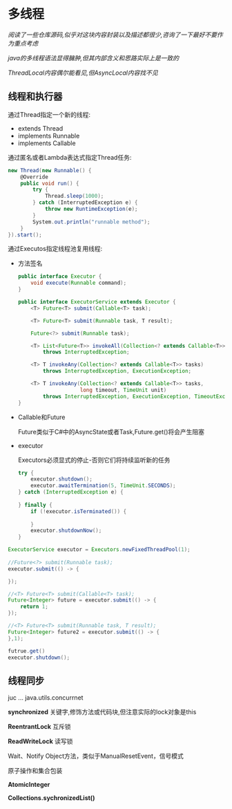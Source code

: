 # 多线程

*阅读了一些仓库源码,似乎对这块内容封装以及描述都很少,咨询了一下最好不要作为重点考虑*

*java的多线程语法显得臃肿,但其内部含义和思路实际上是一致的*

*ThreadLocal内容偶尔能看见,但AsyncLocal内容找不见*

## 线程和执行器

通过Thread指定一个新的线程:

- extends Thread 
- implements Runnable
- implements Callable

通过匿名或者Lambda表达式指定Thread任务:

```csharp
new Thread(new Runnable() {
    @Override
    public void run() {
        try {
            Thread.sleep(1000);
        } catch (InterruptedException e) {
            throw new RuntimeException(e);
        }
        System.out.println("runnable method");
    }
}).start();
```



通过Executos指定线程池复用线程:

- 方法签名

  ```java
  public interface Executor {
      void execute(Runnable command);
  }
  ```

  ```java
  public interface ExecutorService extends Executor {
      <T> Future<T> submit(Callable<T> task);
  
      <T> Future<T> submit(Runnable task, T result);
  
      Future<?> submit(Runnable task);
  
      <T> List<Future<T>> invokeAll(Collection<? extends Callable<T>> tasks)
          throws InterruptedException;
  
      <T> T invokeAny(Collection<? extends Callable<T>> tasks)
          throws InterruptedException, ExecutionException;
  
      <T> T invokeAny(Collection<? extends Callable<T>> tasks,
                      long timeout, TimeUnit unit)
          throws InterruptedException, ExecutionException, TimeoutException;
  }
  ```

- Callable和Future

  Future类似于C#中的AsyncState或者Task,Future.get()将会产生阻塞

- executor

  Executors必须显式的停止-否则它们将持续监听新的任务

  ```java
  try {
      executor.shutdown();
      executor.awaitTermination(5, TimeUnit.SECONDS);
  } catch (InterruptedException e) {
      
  } finally {
      if (!executor.isTerminated()) {
          
      }
      executor.shutdownNow();
  }
  ```

```java
ExecutorService executor = Executors.newFixedThreadPool(1);
    
//Future<?> submit(Runnable task);
executor.submit(() -> {

});

//<T> Future<T> submit(Callable<T> task);
Future<Integer> future = executor.submit(() -> {
    return 1;
});

//<T> Future<T> submit(Runnable task, T result);
Future<Integer> future2 = executor.submit(() -> {
},1);

futrue.get()
executor.shutdown();
```

## 线程同步

juc ... java.utils.concurrnet 

**synchronized** 关键字,修饰方法或代码块,但注意实际的lock对象是this

**ReentrantLock** 互斥锁

**ReadWriteLock** 读写锁

Wait、Notify	Object方法，类似于ManualResetEvent，信号模式



原子操作和集合包装

**AtomicInteger**

**Collections.sychronizedList()**


